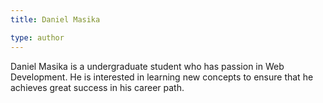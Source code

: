 ```yaml
---
title: Daniel Masika

type: author
---
```

Daniel Masika is a undergraduate student who has passion in Web Development. He is interested in learning new concepts to ensure that he achieves great success in his career path.
